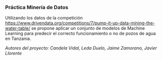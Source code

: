 ### Práctica Minería de Datos

Utilizando los datos de la competición https://www.drivendata.org/competitions/7/pump-it-up-data-mining-the-water-table/ se propone aplicar un conjunto de modelos de Machine Learning para predecir el correcto funcionamiento o no de pozos de agua en Tanzania.




*Autores del proyecto: Candela Vidal, Leda Duelo, Jaime Zamorano, Javier Llorente*
